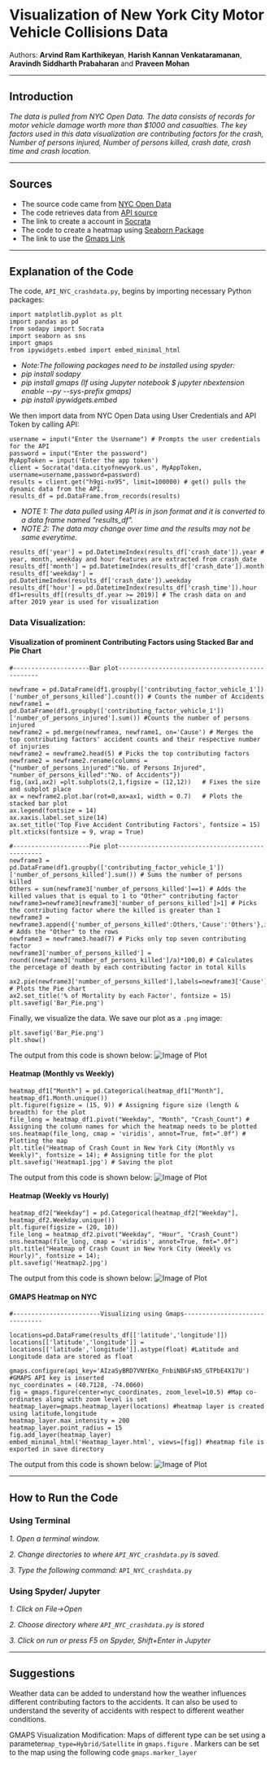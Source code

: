 # Visualization of New York City Motor Vehicle Collisions Data 

Authors: **Arvind Ram Karthikeyan**, **Harish Kannan Venkataramanan**, **Aravindh Siddharth Prabaharan** and **Praveen Mohan**

---

## Introduction
*The data is pulled from NYC Open Data.*
*The data consists of records for motor vehicle damage worth more than $1000 and casualties.*
*The key factors used in this data visualization are contributing factors for the crash, Number of persons injured, Number of persons     killed, crash date, crash time and crash location.*

---

## Sources
- The source code came from [NYC Open Data](https://opendata.cityofnewyork.us/)
- The code retrieves data from [API source](https://data.cityofnewyork.us/Public-Safety/Motor-Vehicle-Collisions-Crashes/h9gi-nx95)
- The link to create a account in [Socrata](https://dev.socrata.com/foundry/data.cityofnewyork.us/h9gi-nx95)
- The code to create a heatmap using [Seaborn Package](https://dev.socrata.com/foundry/data.cityofnewyork.us/h9gi-nx95)
- The link to use the [Gmaps Link](https://cloud.google.com/maps-platform/)
---

## Explanation of the Code

The code, `API_NYC_crashdata.py`, begins by importing necessary Python packages:
```
import matplotlib.pyplot as plt
import pandas as pd
from sodapy import Socrata
import seaborn as sns
import gmaps
from ipywidgets.embed import embed_minimal_html
```

- *Note:The following packages need to be installed using spyder:* 
- *pip install sodapy*
- *pip install gmaps (If using Jupyter notebook $ jupyter nbextension enable --py --sys-prefix gmaps)*
- *pip install ipywidgets.embed*

We then import data from NYC Open Data using User Credentials and API Token by calling API:
```
username = input("Enter the Username") # Prompts the user credentials for the API
password = input("Enter the password") 
MyAppToken = input('Enter the app token')
client = Socrata('data.cityofnewyork.us', MyAppToken, username=username,password=password)
results = client.get("h9gi-nx95", limit=100000) # get() pulls the dynamic data from the API.
results_df = pd.DataFrame.from_records(results) 
```
- *NOTE 1: The data pulled using API is in json format and it is converted to a data frame named "results_df".*  
- *NOTE 2: The data may change over time and the results may not be same everytime.*
```
results_df['year'] = pd.DatetimeIndex(results_df['crash_date']).year # year, month, weekday and hour features are extracted from crash_date
results_df['month'] = pd.DatetimeIndex(results_df['crash_date']).month
results_df['weekday'] = pd.DatetimeIndex(results_df['crash_date']).weekday
results_df['hour'] = pd.DatetimeIndex(results_df['crash_time']).hour
df1=results_df[(results_df.year >= 2019)] # The crash data on and after 2019 year is used for visualization
```


### Data Visualization:
#### Visualization of prominent Contributing Factors using Stacked Bar and Pie Chart
```
#---------------------Bar plot------------------------------------------------

newframe = pd.DataFrame(df1.groupby(['contributing_factor_vehicle_1'])['number_of_persons_killed'].count()) # Counts the number of Accidents
newframe1 = pd.DataFrame(df1.groupby(['contributing_factor_vehicle_1'])['number_of_persons_injured'].sum()) #Counts the number of persons injured
newframe2 = pd.merge(newframea, newframe1, on='Cause') # Merges the top contributing factors' accident counts and their respective number of injuries
newframe2 = newframe2.head(5) # Picks the top contributing factors
newframe2 = newframe2.rename(columns = {"number_of_persons_injured":"No. of Persons Injured", "number_of_persons_killed":"No. of Accidents"})
fig,(ax1,ax2) =plt.subplots(2,1,figsize = (12,12))   # Fixes the size and subplot place
ax = newframe2.plot.bar(rot=0,ax=ax1, width = 0.7)   # Plots the stacked bar plot 
ax.legend(fontsize = 14)
ax.xaxis.label.set_size(14)
ax.set_title('Top Five Accident Contributing Factors', fontsize = 15)
plt.xticks(fontsize = 9, wrap = True)

#---------------------Pie plot-------------------------------------------------
newframe3 = pd.DataFrame(df1.groupby(['contributing_factor_vehicle_1'])['number_of_persons_killed'].sum()) # Sums the number of persons killed
Others = sum(newframe3['number_of_persons_killed']==1) # Adds the killed values that is equal to 1 to "Other" contributing factor
newframe3=newframe3[newframe3['number_of_persons_killed']>1] # Picks the contributing factor where the killed is greater than 1
newframe3 = newframe3.append({'number_of_persons_killed':Others,'Cause':'Others'},ignore_index=True) # Adds the "Other" to the rows
newframe3 = newframe3.head(7) # Picks only top seven contributing factor
newframe3['number_of_persons_killed'] = round((newframe3['number_of_persons_killed']/a)*100,0) # Calculates the percetage of death by each contributing factor in total kills

ax2.pie(newframe3['number_of_persons_killed'],labels=newframe3['Cause'],autopct='%1.1f%%') # Plots the Pie chart
ax2.set_title('% of Mortality by each Factor', fontsize = 15)
plt.savefig('Bar_Pie.png')
```
Finally, we visualize the data.  We save our plot as a `.png` image:
```
plt.savefig('Bar_Pie.png')	
plt.show()
```

The output from this code is shown below:
![Image of Plot](images/Bar_Pie.png)

#### Heatmap (Monthly vs Weekly)

```
heatmap_df1["Month"] = pd.Categorical(heatmap_df1["Month"], heatmap_df1.Month.unique()) 
plt.figure(figsize = (15, 9)) # Assigning figure size (length & breadth) for the plot
file_long = heatmap_df1.pivot("Weekday", "Month", "Crash_Count") # Assigning the column names for which the heatmap needs to be plotted
sns.heatmap(file_long, cmap = 'viridis', annot=True, fmt=".0f") # Plotting the map
plt.title("Heatmap of Crash Count in New York City (Monthly vs Weekly)", fontsize = 14); # Assigning title for the plot
plt.savefig('Heatmap1.jpg') # Saving the plot
```
The output from this code is shown below:
![Image of Plot](https://user-images.githubusercontent.com/60372005/78874029-b9e84700-7a19-11ea-82e3-baf20e457337.jpg)

#### Heatmap (Weekly vs Hourly)
```
heatmap_df2["Weekday"] = pd.Categorical(heatmap_df2["Weekday"], heatmap_df2.Weekday.unique())
plt.figure(figsize = (20, 10))
file_long = heatmap_df2.pivot("Weekday", "Hour", "Crash_Count")
sns.heatmap(file_long, cmap = 'viridis', annot=True, fmt=".0f")
plt.title("Heatmap of Crash Count in New York City (Weekly vs Hourly)", fontsize = 14);
plt.savefig('Heatmap2.jpg')
```

The output from this code is shown below:
![Image of Plot](https://user-images.githubusercontent.com/60372005/78874030-b9e84700-7a19-11ea-857b-072282638691.jpg)

#### GMAPS Heatmap on NYC

```
#------------------------Visualizing using Gmaps-------------------------------

locations=pd.DataFrame(results_df[['latitude','longitude']])
locations[['latitude','longitude']] = locations[['latitude','longitude']].astype(float) #Latitude and Longitude data are stored as float

gmaps.configure(api_key='AIzaSyBRD7VNYEKo_FnbiNBGFsN5_GTPbE4X17U') #GMAPS API key is inserted
nyc_coordinates = (40.7128, -74.0060)
fig = gmaps.figure(center=nyc_coordinates, zoom_level=10.5) #Map co-ordinates along with zoom level is set
heatmap_layer=gmaps.heatmap_layer(locations) #heatmap layer is created using latitude,longitude
heatmap_layer.max_intensity = 200
heatmap_layer.point_radius = 15
fig.add_layer(heatmap_layer)
embed_minimal_html('Heatmap_layer.html', views=[fig]) #heatmap file is exported in save directory
```

The output from this code is shown below:
![Image of Plot](https://user-images.githubusercontent.com/60372005/78876631-a0e19500-7a1d-11ea-980e-73c4185a1873.png)

---

## How to Run the Code
### Using Terminal
*1. Open a terminal window.*

*2. Change directories to where `API_NYC_crashdata.py` is saved.*

*3. Type the following command:*
	```
	API_NYC_crashdata.py
	```
    
### Using Spyder/ Jupyter
*1. Click on File->Open*

*2. Choose directory where `API_NYC_crashdata.py` is stored*

*3. Click on run or press F5 on Spyder, Shift+Enter in Jupyter*

---

## Suggestions
Weather data can be added to understand how the weather influences different contributing factors to the accidents. It can also be used to understand the severity of accidents with respect to different weather conditions.

GMAPS Visualization Modification:
Maps of different type can be set using a parameter```map_type=Hybrid/Satellite``` in ```gmaps.figure``` . Markers can be set to the map using the following code ```gmaps.marker_layer```
